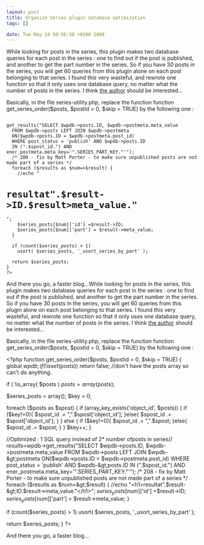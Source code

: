 ```yaml
--- 
layout: post
title: Organize Series plugin database optimization
tags: []

date: Tue May 19 09:56:50 +0200 2009
---
```

<!--:en-->While looking for posts in the series, this plugin makes two database queries for each post in the series : one to find out if the post is published, and another to get the part number in the series. So if you have 30 posts in the series, you will get 60 queries from this plugin alone on each post belonging to that series. I found this very wasteful, and rewrote one function so that it only uses one database query, no matter what the number of posts in the series. I think <a href="http://unfoldingneurons.com">the author</a> should be interested...

Basically, in the file series-utility.php, replace the function
function get_series_order($posts, $postid = 0, $skip = TRUE)
by the following one :
<code lang="php">
<?php
function get_series_order($posts, $postid = 0, $skip = TRUE) {
  global $wpdb;
  if (!isset($posts)) return false; //don't have the posts array so can't do anything.

  if ( !is_array( $posts )
  $posts = array($posts);

  $series_posts = array();
  $key = 0;

  foreach ($posts as $spost) {
    if (array_key_exists('object_id', $posts)) {
      if ($key!=0){
        $spost_id .= ",".$spost['object_id'];
      }else{
        $spost_id .= $spost['object_id'];
      }
    } else {
      if ($key!=0){
        $spost_id .= ",".$spost;
      }else{
        $spost_id .= $spost;
      }
    }
    $key++;
  }

  //Optimized : 1 SQL query instead of 2* number ofposts in series//
  $results=$wpdb->get_results("SELECT $wpdb->posts.ID, $wpdb->postmeta.meta_value
  FROM $wpdb->posts LEFT JOIN $wpdb->postmeta
  ON($wpdb->posts.ID = $wpdb->postmeta.post_id)
  WHERE post_status = 'publish' AND $wpdb->posts.ID
  IN (".$spost_id.") AND ener_postmeta.meta_key='".SERIES_PART_KEY."'");
  /* 208 - fix by Matt Porter - to make sure unpublished posts are not made part of a series */
  foreach ($results as $num=>$result) {
    //echo "<h1>resultat".$result->ID.$result>meta_value."</h1>";
    $series_posts[$num]['id'] =$result->ID;
    $series_posts[$num]['part'] = $result->meta_value;
  }

  if (count($series_posts) > 1)
    usort( $series_posts, '_usort_series_by_part' );

  return $series_posts;
}
?>
</code>
And there you go, a faster blog...<!--:--><!--:fr-->While looking for posts in the series, this plugin makes two database queries for each post in the series : one to find out if the post is published, and another to get the part number in the series. So if you have 30 posts in the series, you will get 60 queries from this plugin alone on each post belonging to that series. I found this very wasteful, and rewrote one function so that it only uses one database query, no matter what the number of posts in the series. I think <a href="http://unfoldingneurons.com">the author</a> should be interested...

Basically, in the file series-utility.php, replace the function
function get_series_order($posts, $postid = 0, $skip = TRUE)
by the following one :

&lt;?php
function get_series_order($posts, $postid = 0, $skip = TRUE) {
global $wpdb;
if (!isset($posts)) return false; //don't have the posts array so can't do anything.

if ( !is_array( $posts )
$posts = array($posts);

$series_posts = array();
$key = 0;

foreach ($posts as $spost) {
if (array_key_exists('object_id', $posts)) {
if ($key!=0){
$spost_id .= ",".$spost['object_id'];
}else{
$spost_id .= $spost['object_id'];
}
} else {
if ($key!=0){
$spost_id .= ",".$spost;
}else{
$spost_id .= $spost;
}
}
$key++;
}

//Optimized : 1 SQL query instead of 2* number ofposts in series//
$results=$wpdb-&gt;get_results("SELECT $wpdb-&gt;posts.ID, $wpdb-&gt;postmeta.meta_value
FROM $wpdb-&gt;posts LEFT JOIN $wpdb-&gt;postmeta
ON($wpdb-&gt;posts.ID = $wpdb-&gt;postmeta.post_id)
WHERE post_status = 'publish' AND $wpdb-&gt;posts.ID
IN (".$spost_id.") AND ener_postmeta.meta_key='".SERIES_PART_KEY."'");
/* 208 - fix by Matt Porter - to make sure unpublished posts are not made part of a series */
foreach ($results as $num=&gt;$result) {
//echo "&lt;h1&gt;resultat".$result-&gt;ID.$result-&gt;meta_value."&lt;/h1&gt;";
$series_posts[$num]['id'] =$result-&gt;ID;
$series_posts[$num]['part'] = $result-&gt;meta_value;
}

if (count($series_posts) &gt; 1)
usort( $series_posts, '_usort_series_by_part' );

return $series_posts;
}
?&gt;

And there you go, a faster blog...<!--:-->
